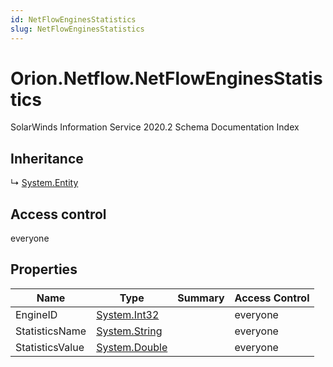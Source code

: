 ```yaml
---
id: NetFlowEnginesStatistics
slug: NetFlowEnginesStatistics
---
```


# Orion.Netflow.NetFlowEnginesStatistics

SolarWinds Information Service 2020.2 Schema Documentation Index

## Inheritance

↳ [System.Entity](./../System/Entity)

## Access control

everyone

## Properties

| Name | Type | Summary | Access Control |
| ------ | ------ | ------ | ------ |
| EngineID | [System.Int32](https://docs.microsoft.com/en-us/dotnet/api/system.int32) |  | everyone |
| StatisticsName | [System.String](https://docs.microsoft.com/en-us/dotnet/api/system.string) |  | everyone |
| StatisticsValue | [System.Double](https://docs.microsoft.com/en-us/dotnet/api/system.double) |  | everyone |

